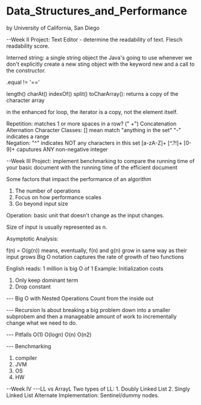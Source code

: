 # Data_Structures_and_Performance
by University of California, San Diego

--Week II
Project: Text Editor - determine the readability of text.
Flesch readability score.

Interned string: a single string object the Java's going to use whenever we don't explicitly create a new sting object with the keyword new and a call to the constructor.

.equal != '=='

length()
charAt()
indexOf()
split()
toCharArray(): returns a copy of the character array

in the enhanced for loop, the iterator is a copy, not the element itself.

Repetition: matches 1 or more spaces in a row? (" +")
Concatenation
Alternation
Character Classes: [] mean match "anything in the set"   "-" indicates a range   
Negation: "^" indicates NOT any characters in this set   [a-zA-Z]+   [^.?!]+
[0-9]+ caputures ANY non-negative integer

--Week III
Project: implement benchmarking to compare the running time of your basic document with the running time of the efficient document

Some factors that impact the performance of an algorithm
1. The number of operations
2. Focus on how performance scales
3. Go beyond input size

Operation: basic unit that doesn't change as the input changes.

Size of input is usually represented as n.

Asymptotic Analysis:


f(n) = O(g(n)) means, eventually, f(n) and g(n) grow in same way as their input grows
Big O notation captures the rate of growth of two functions

English reads: 1 million is big O of 1
Example: Initialization costs

1. Only keep dominant term
2. Drop constant

--- Big O with Nested Operations
Count from the inside out

--- Recursion
Is about breaking a big problem down into a smaller subprobem and then a manageable amount of work to incrementally change what we need to do.

--- Pitfalls
O(1) O(logn) O(n) O(n2)

--- Benchmarking
1. compiler
2. JVM 
3. OS
4. HW

--Week IV
---LL vs ArrayL
Two types of LL: 1. Doubly Linked List 2. Singly Linked List
Alternate Implementation: Sentinel/dummy nodes.
